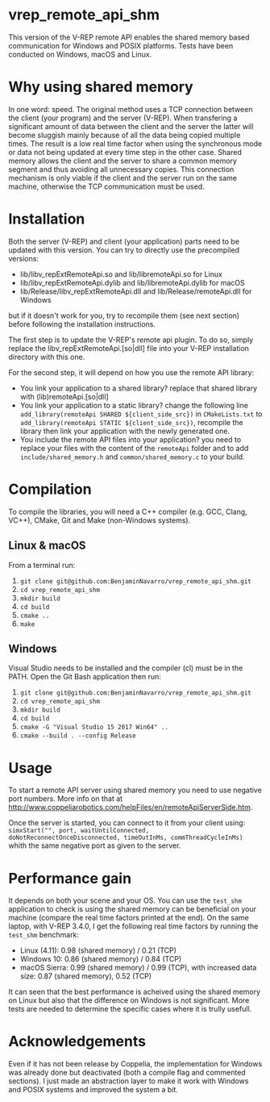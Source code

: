 # vrep_remote_api_shm
This version of the V-REP remote API enables the shared memory based communication for Windows and POSIX platforms. Tests have been conducted on Windows, macOS and Linux.

# Why using shared memory
In one word: speed. The original method uses a TCP connection between the client (your program) and the server (V-REP). 
When transfering a significant amount of data between the client and the server the latter will become sluggish mainly because of all the data being copied multiple times. 
The result is a low real time factor when using the synchronous mode or data not being updated at every time step in the other case.
Shared memory allows the client and the server to share a common memory segment and thus avoiding all unnecessary copies. This connection mechanism is only viable if the client and the server run on the same machine, otherwise the TCP communication must be used.

# Installation
Both the server (V-REP) and client (your application) parts need to be updated with this version. You can try to directly use the precompiled versions:
* lib/libv_repExtRemoteApi.so and lib/libremoteApi.so for Linux
* lib/libv_repExtRemoteApi.dylib and lib/libremoteApi.dylib for macOS
* lib/Release/libv_repExtRemoteApi.dll and lib/Release/remoteApi.dll for Windows

but if it doesn't work for you, try to recompile them (see next section) before following the installation instructions.

The first step is to update the V-REP's remote api plugin. To do so, simply replace the libv_repExtRemoteApi.[so|dll] file into your V-REP installation directory with this one.

For the second step, it will depend on how you use the remote API library:
* You link your application to a shared library? replace that shared library with (lib)remoteApi.[so|dll]
* You link your application to a static library? change the following line `add_library(remoteApi SHARED ${client_side_src})` in `CMakeLists.txt` to `add_library(remoteApi STATIC ${client_side_src})`, recompile the library then link your application with the newly generated one.
* You include the remote API files into your application? you need to replace your files with the content of the `remoteApi` folder and to add `include/shared_memory.h` and `common/shared_memory.c` to your build.


# Compilation
To compile the libraries, you will need a C++ compiler (e.g. GCC, Clang, VC++), CMake, Git and Make (non-Windows systems).
## Linux & macOS
From a terminal run:
1. `git clone git@github.com:BenjaminNavarro/vrep_remote_api_shm.git`
2. `cd vrep_remote_api_shm`
3. `mkdir build`
4. `cd build`
5. `cmake ..`
6. `make`

## Windows
Visual Studio needs to be installed and the compiler (cl) must be in the PATH. 
Open the Git Bash application then run:
1. `git clone git@github.com:BenjaminNavarro/vrep_remote_api_shm.git`
2. `cd vrep_remote_api_shm`
3. `mkdir build`
4. `cd build`
5. `cmake -G "Visual Studio 15 2017 Win64" ..`
6. `cmake --build . --config Release`

# Usage
To start a remote API server using shared memory you need to use negative port numbers. More info on that at http://www.coppeliarobotics.com/helpFiles/en/remoteApiServerSide.htm.

Once the server is started, you can connect to it from your client using: `simxStart("", port, waitUntilConnected, doNotReconnectOnceDisconnected, timeOutInMs, commThreadCycleInMs)` whith the same negative port as given to the server.

# Performance gain
It depends on both your scene and your OS. You can use the `test_shm` application to check is using the shared memory can be beneficial on your machine (compare the real time factors printed at the end). On the same laptop, with V-REP 3.4.0, I get the following real time factors by running the `test_shm` benchmark:
* Linux (4.11): 0.98 (shared memory) / 0.21 (TCP)
* Windows 10: 0.86 (shared memory) / 0.84 (TCP)
* macOS Sierra: 0.99 (shared memory) / 0.99 (TCP), with increased data size: 0.87 (shared memory), 0.52 (TCP)

It can seen that the best performance is acheived using the shared memory on Linux but also that the difference on Windows is not significant. More tests are needed to determine the specific cases where it is trully usefull.  

# Acknowledgements
Even if it has not been release by Coppelia, the implementation for Windows was already done but deactivated (both a compile flag and commented sections). I just made an abstraction layer to make it work with Windows and POSIX systems and improved the system a bit.
